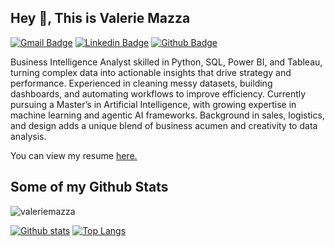 ## Hey 👋, This is Valerie Mazza
[![Gmail Badge](https://img.shields.io/badge/-valeriekmazza@gmail.com-c14438?style=flat&logo=Gmail&logoColor=white&link=mailto:valeriekmazza@gmail.com)](mailto:valeriekmazza@gmail.com) 
[![Linkedin Badge](https://img.shields.io/badge/-valeriemazza-0072b1?style=flat&logo=Linkedin&logoColor=white&link=https://www.linkedin.com/in/valeriemazza/)](https://www.linkedin.com/in/valeriemazza/) [![Github Badge](https://img.shields.io/badge/-valeriemazza-grey?style=flat&logo=github&logoColor=white&link=https://github.com/valeriemazza/)](https://www.github.com/valeriemazza/) <p align='left'>Business Intelligence Analyst skilled in Python, SQL, Power BI, and Tableau, turning complex data into actionable insights that drive strategy and performance. Experienced in cleaning messy datasets, building dashboards, and automating workflows to improve efficiency. Currently pursuing a Master’s in Artificial Intelligence, with growing expertise in machine learning and agentic AI frameworks. Background in sales, logistics, and design adds a unique blend of business acumen and creativity to data analysis.</p><p align='left'> You can view my resume <a href='https://docs.google.com/document/d/1m45r4-UQExxoLJiWhLMwviccVqpwPGXKtyJJVD5Hw8c/edit?usp=sharing ' target=_blank><u>here</u>.</a></p>
## Some of my Github Stats
<p align=left> <img src=https://komarev.com/ghpvc/?username=valeriemazza alt=valeriemazza /> </p>

[![Github stats](https://github-readme-stats.vercel.app/api?username=valeriemazza&show_icons=true&include_all_commits=true)](https://github.com/valeriemazza/github-readme-stats)
[![Top Langs](https://github-readme-stats.vercel.app/api/top-langs/?username=valeriemazza&layout=compact)](https://github.com/valeriemazza/github-readme-stats)
